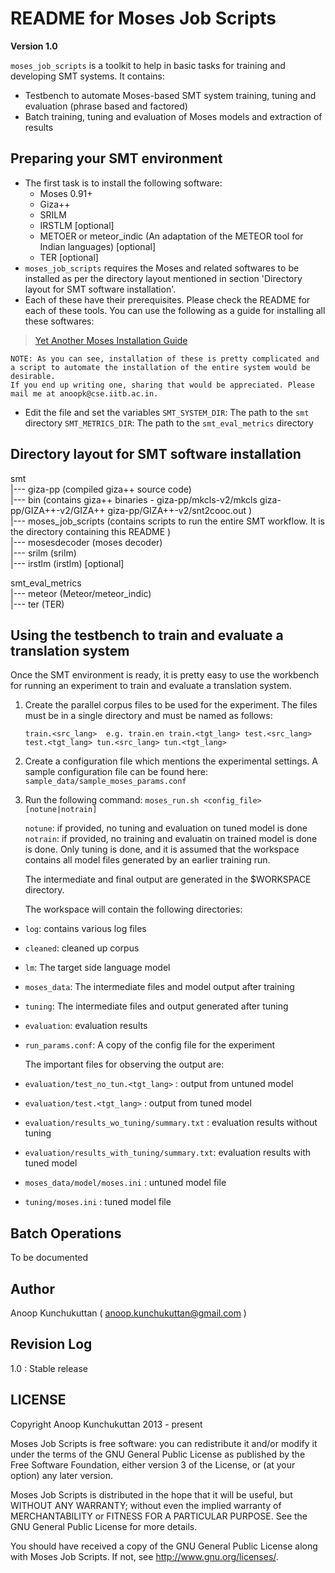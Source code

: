 # README for Moses Job Scripts

**Version 1.0**

`moses_job_scripts` is a toolkit to help in basic tasks for training and developing SMT systems. It contains:

- Testbench to automate Moses-based SMT system training, tuning and evaluation (phrase based and factored)
- Batch training, tuning and evaluation of Moses models and extraction of results

## Preparing your SMT environment

- The first task is to install the following software: 
    - Moses 0.91+ 
    - Giza++ 
    - SRILM
    - IRSTLM [optional]
    - METOER or meteor_indic (An adaptation of the METEOR tool for Indian languages) [optional]
    - TER [optional]
- `moses_job_scripts` requires the Moses and related softwares to be installed as per the directory layout mentioned in section 'Directory layout for SMT software installation'. 
- Each of these have their prerequisites. Please check the README for each of these tools. You can use the following as a guide for installing all these softwares: 
>    [Yet Another Moses Installation Guide](http://organize-information.blogspot.in/2012/01/yet-another-moses-installation-guide.html)

    NOTE: As you can see, installation of these is pretty complicated and a script to automate the installation of the entire system would be desirable. 
    If you end up writing one, sharing that would be appreciated. Please mail me at anoopk@cse.iitb.ac.in. 
    
- Edit the file and set the variables
   `SMT_SYSTEM_DIR`: The path to the `smt` directory 
   `SMT_METRICS_DIR`: The path to the `smt_eval_metrics` directory 

## Directory layout for SMT software installation

smt  
 |---   giza-pp             (compiled giza++ source code)   
 |---   bin                 (contains giza++ binaries - giza-pp/mkcls-v2/mkcls giza-pp/GIZA++-v2/GIZA++ giza-pp/GIZA++-v2/snt2cooc.out )     
 |---   moses_job_scripts        (contains scripts to run the entire SMT workflow. It is the directory containing this README )     
 |---   mosesdecoder        (moses decoder)  
 |---   srilm               (srilm)  
 |---   irstlm              (irstlm) [optional]  

smt_eval_metrics  
 |---  meteor               (Meteor/meteor_indic)  
 |---  ter                  (TER)  


## Using the testbench to train and evaluate a translation system

Once the SMT environment is ready, it is pretty easy to use the workbench for running an experiment to train and evaluate a translation system.

1. Create the parallel corpus files to be used for the experiment. The files must be in a single directory and must be named as follows: 

   `train.<src_lang>  e.g. train.en
    train.<tgt_lang>
    test.<src_lang>
    test.<tgt_lang>
    tun.<src_lang>
    tun.<tgt_lang>`
   
2. Create a configuration file which mentions the experimental settings. A sample configuration file can be found here:  
`sample_data/sample_moses_params.conf `

3. Run the following command: 
           `moses_run.sh <config_file> [notune|notrain]`
    
   `notune`: if provided, no tuning and evaluation on tuned model is done  
   `notrain`: if provided, no training and evaluatin on trained model is done is done. Only tuning is done, and it is assumed that the workspace contains all model files generated by an earlier training run.

   The intermediate and final output are generated in the $WORKSPACE directory. 

   The workspace will contain the following directories: 

-  `log`: contains various log files 
-  `cleaned`: cleaned up corpus 
-  `lm`: The target side language model 
-  `moses_data`: The intermediate files and model output after training 
-  `tuning`: The intermediate files and output generated after tuning 
-  `evaluation`: evaluation results 
-  `run_params.conf`: A copy of the config file for the experiment 

   The important files for observing the output are: 

-  `evaluation/test_no_tun.<tgt_lang>` : output from untuned model 
-  `evaluation/test.<tgt_lang>` : output from tuned model
-  `evaluation/results_wo_tuning/summary.txt` : evaluation results without tuning 
-  `evaluation/results_with_tuning/summary.txt`: evaluation results with tuned model 
-  `moses_data/model/moses.ini` : untuned model file
-  `tuning/moses.ini` : tuned model file

## Batch Operations
To be documented

## Author

Anoop Kunchukuttan ( anoop.kunchukuttan@gmail.com )

## Revision Log 
1.0 : Stable release


## LICENSE
Copyright Anoop Kunchukuttan 2013 - present
 
Moses Job Scripts is free software: you can redistribute it and/or modify
it under the terms of the GNU General Public License as published by
the Free Software Foundation, either version 3 of the License, or
(at your option) any later version.

Moses Job Scripts is distributed in the hope that it will be useful,
       but WITHOUT ANY WARRANTY; without even the implied warranty of
       MERCHANTABILITY or FITNESS FOR A PARTICULAR PURPOSE.  See the
       GNU General Public License for more details.

You should have received a copy of the GNU General Public License
 along with Moses Job Scripts.  If not, see <http://www.gnu.org/licenses/>.
